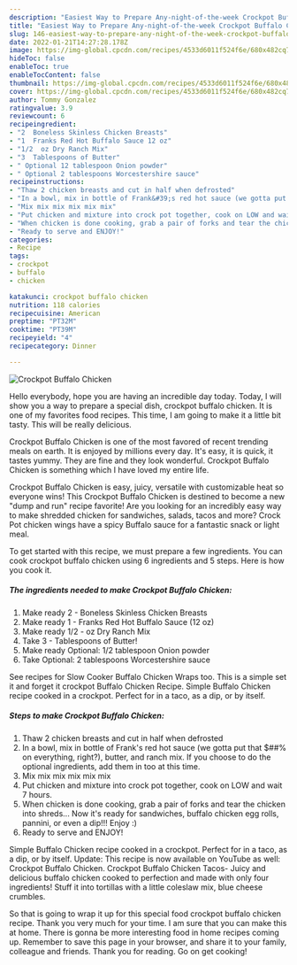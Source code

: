 ```yaml
---
description: "Easiest Way to Prepare Any-night-of-the-week Crockpot Buffalo Chicken"
title: "Easiest Way to Prepare Any-night-of-the-week Crockpot Buffalo Chicken"
slug: 146-easiest-way-to-prepare-any-night-of-the-week-crockpot-buffalo-chicken
date: 2022-01-21T14:27:28.178Z
image: https://img-global.cpcdn.com/recipes/4533d6011f524f6e/680x482cq70/crockpot-buffalo-chicken-recipe-main-photo.jpg
hideToc: false
enableToc: true
enableTocContent: false
thumbnail: https://img-global.cpcdn.com/recipes/4533d6011f524f6e/680x482cq70/crockpot-buffalo-chicken-recipe-main-photo.jpg
cover: https://img-global.cpcdn.com/recipes/4533d6011f524f6e/680x482cq70/crockpot-buffalo-chicken-recipe-main-photo.jpg
author: Tommy Gonzalez
ratingvalue: 3.9
reviewcount: 6
recipeingredient:
- "2  Boneless Skinless Chicken Breasts"
- "1  Franks Red Hot Buffalo Sauce 12 oz"
- "1/2  oz Dry Ranch Mix"
- "3  Tablespoons of Butter"
- " Optional 12 tablespoon Onion powder"
- " Optional 2 tablespoons Worcestershire sauce"
recipeinstructions:
- "Thaw 2 chicken breasts and cut in half when defrosted"
- "In a bowl, mix in bottle of Frank&#39;s red hot sauce (we gotta put that $##% on everything, right?), butter, and ranch mix. If you choose to do the optional ingredients, add them in too at this time."
- "Mix mix mix mix mix mix"
- "Put chicken and mixture into crock pot together, cook on LOW and wait 7 hours."
- "When chicken is done cooking, grab a pair of forks and tear the chicken into shreds... Now it&#39;s ready for sandwiches, buffalo chicken egg rolls, pannini, or even a dip!!! Enjoy :)"
- "Ready to serve and ENJOY!"
categories:
- Recipe
tags:
- crockpot
- buffalo
- chicken

katakunci: crockpot buffalo chicken 
nutrition: 118 calories
recipecuisine: American
preptime: "PT32M"
cooktime: "PT39M"
recipeyield: "4"
recipecategory: Dinner

---
```



![Crockpot Buffalo Chicken](https://img-global.cpcdn.com/recipes/4533d6011f524f6e/680x482cq70/crockpot-buffalo-chicken-recipe-main-photo.jpg)

Hello everybody, hope you are having an incredible day today. Today, I will show you a way to prepare a special dish, crockpot buffalo chicken. It is one of my favorites food recipes. This time, I am going to make it a little bit tasty. This will be really delicious.

Crockpot Buffalo Chicken is one of the most favored of recent trending meals on earth. It is enjoyed by millions every day. It's easy, it is quick, it tastes yummy. They are fine and they look wonderful. Crockpot Buffalo Chicken is something which I have loved my entire life.

Crockpot Buffalo Chicken is easy, juicy, versatile with customizable heat so everyone wins! This Crockpot Buffalo Chicken is destined to become a new &#34;dump and run&#34; recipe favorite! Are you looking for an incredibly easy way to make shredded chicken for sandwiches, salads, tacos and more? Crock Pot chicken wings have a spicy Buffalo sauce for a fantastic snack or light meal.


To get started with this recipe, we must prepare a few ingredients. You can cook crockpot buffalo chicken using 6 ingredients and 5 steps. Here is how you cook it.

<!--inarticleads1-->

##### The ingredients needed to make Crockpot Buffalo Chicken:

1. Make ready 2 - Boneless Skinless Chicken Breasts
1. Make ready 1 - Franks Red Hot Buffalo Sauce (12 oz)
1. Make ready 1/2 - oz Dry Ranch Mix
1. Take 3 - Tablespoons of Butter!
1. Make ready  Optional: 1/2 tablespoon Onion powder
1. Take  Optional: 2 tablespoons Worcestershire sauce


See recipes for Slow Cooker Buffalo Chicken Wraps too. This is a simple set it and forget it crockpot Buffalo Chicken Recipe. Simple Buffalo Chicken recipe cooked in a crockpot. Perfect for in a taco, as a dip, or by itself. 

<!--inarticleads2-->

##### Steps to make Crockpot Buffalo Chicken:

1. Thaw 2 chicken breasts and cut in half when defrosted
1. In a bowl, mix in bottle of Frank&#39;s red hot sauce (we gotta put that $##% on everything, right?), butter, and ranch mix. If you choose to do the optional ingredients, add them in too at this time.
1. Mix mix mix mix mix mix
1. Put chicken and mixture into crock pot together, cook on LOW and wait 7 hours.
1. When chicken is done cooking, grab a pair of forks and tear the chicken into shreds... Now it&#39;s ready for sandwiches, buffalo chicken egg rolls, pannini, or even a dip!!! Enjoy :)
1. Ready to serve and ENJOY!

Simple Buffalo Chicken recipe cooked in a crockpot. Perfect for in a taco, as a dip, or by itself. Update: This recipe is now available on YouTube as well: Crockpot Buffalo Chicken. Crockpot Buffalo Chicken Tacos- Juicy and delicious buffalo chicken cooked to perfection and made with only four ingredients! Stuff it into tortillas with a little coleslaw mix, blue cheese crumbles. 

So that is going to wrap it up for this special food crockpot buffalo chicken recipe. Thank you very much for your time. I am sure that you can make this at home. There is gonna be more interesting food in home recipes coming up. Remember to save this page in your browser, and share it to your family, colleague and friends. Thank you for reading. Go on get cooking!
